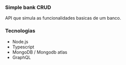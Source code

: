 ### Simple bank CRUD
API que simula as funcionalidades basicas de um banco.

### Tecnologias
* Node.js
* Typescript
* MongoDB / Mongodb atlas
* GraphQL
